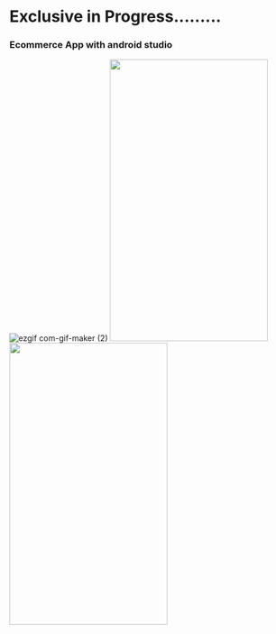 # Exclusive in Progress.........
### Ecommerce App with android studio
![ezgif com-gif-maker (2)](https://user-images.githubusercontent.com/72886722/184281296-744b7f71-f8d5-40d4-bd25-55c1b60c1828.gif)
<img height="500" width = "280" src="https://user-images.githubusercontent.com/72886722/187088658-97a7876a-0feb-43c6-8bc5-471330094a89.png">
<img height ="500" width = "280" src="https://user-images.githubusercontent.com/72886722/187088652-6a2e4dbd-e7c6-4ef0-b8ac-e046ead21b17.png">

